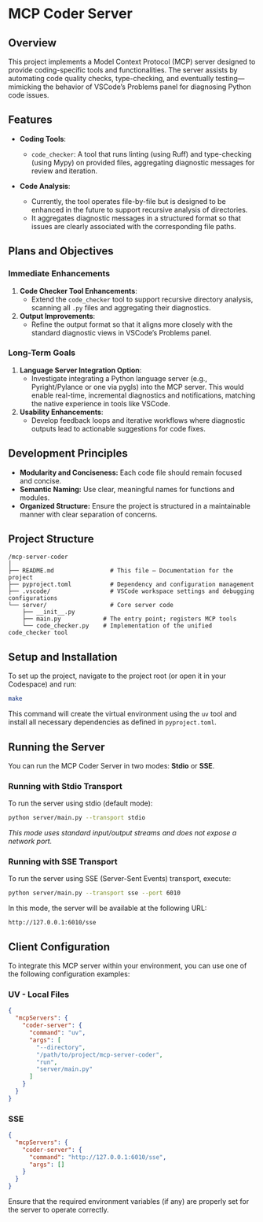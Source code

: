 # MCP Coder Server

## Overview

This project implements a Model Context Protocol (MCP) server designed to provide coding-specific tools and functionalities. The server assists by automating code quality checks, type-checking, and eventually testing—mimicking the behavior of VSCode’s Problems panel for diagnosing Python code issues.

## Features

- **Coding Tools**:

  - `code_checker`: A tool that runs linting (using Ruff) and type-checking (using Mypy) on provided files, aggregating diagnostic messages for review and iteration.

- **Code Analysis**:
  - Currently, the tool operates file-by-file but is designed to be enhanced in the future to support recursive analysis of directories.
  - It aggregates diagnostic messages in a structured format so that issues are clearly associated with the corresponding file paths.

## Plans and Objectives

### Immediate Enhancements

1. **Code Checker Tool Enhancements**:
   - Extend the `code_checker` tool to support recursive directory analysis, scanning all `.py` files and aggregating their diagnostics.
2. **Output Improvements**:
   - Refine the output format so that it aligns more closely with the standard diagnostic views in VSCode’s Problems panel.

### Long-Term Goals

1. **Language Server Integration Option**:
   - Investigate integrating a Python language server (e.g., Pyright/Pylance or one via pygls) into the MCP server. This would enable real-time, incremental diagnostics and notifications, matching the native experience in tools like VSCode.
2. **Usability Enhancements**:
   - Develop feedback loops and iterative workflows where diagnostic outputs lead to actionable suggestions for code fixes.

## Development Principles

- **Modularity and Conciseness:** Each code file should remain focused and concise.
- **Semantic Naming:** Use clear, meaningful names for functions and modules.
- **Organized Structure:** Ensure the project is structured in a maintainable manner with clear separation of concerns.

## Project Structure

```
/mcp-server-coder
│
├── README.md                # This file – Documentation for the project
├── pyproject.toml           # Dependency and configuration management
├── .vscode/                 # VSCode workspace settings and debugging configurations
└── server/                  # Core server code
    ├── __init__.py
    ├── main.py            # The entry point; registers MCP tools
    └── code_checker.py    # Implementation of the unified code_checker tool
```

## Setup and Installation

To set up the project, navigate to the project root (or open it in your Codespace) and run:

```bash
make
```

This command will create the virtual environment using the `uv` tool and install all necessary dependencies as defined in `pyproject.toml`.

## Running the Server

You can run the MCP Coder Server in two modes: **Stdio** or **SSE**.

### Running with Stdio Transport

To run the server using stdio (default mode):

```bash
python server/main.py --transport stdio
```

_This mode uses standard input/output streams and does not expose a network port._

### Running with SSE Transport

To run the server using SSE (Server-Sent Events) transport, execute:

```bash
python server/main.py --transport sse --port 6010
```

In this mode, the server will be available at the following URL:

```
http://127.0.0.1:6010/sse
```

## Client Configuration

To integrate this MCP server within your environment, you can use one of the following configuration examples:

### UV - Local Files

```json
{
  "mcpServers": {
    "coder-server": {
      "command": "uv",
      "args": [
        "--directory",
        "/path/to/project/mcp-server-coder",
        "run",
        "server/main.py"
      ]
    }
  }
}
```

### SSE

```json
{
  "mcpServers": {
    "coder-server": {
      "command": "http://127.0.0.1:6010/sse",
      "args": []
    }
  }
}
```

Ensure that the required environment variables (if any) are properly set for the server to operate correctly.
